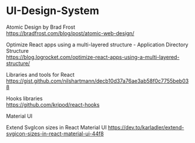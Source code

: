 # UI-Design-System

Atomic Design by Brad Frost \
https://bradfrost.com/blog/post/atomic-web-design/

Optimize React apps using a multi-layered structure - Application Directory Structure \
https://blog.logrocket.com/optimize-react-apps-using-a-multi-layered-structure/

Libraries and tools for React \
https://gist.github.com/nilshartmann/decb10d37a76ae3ab58f0c7755beb038

Hooks libraries \
https://github.com/kripod/react-hooks

Material UI

Extend SvgIcon sizes in React Material UI
https://dev.to/karladler/extend-svgicon-sizes-in-react-material-ui-44f8
